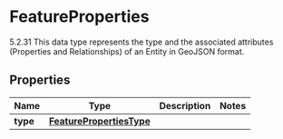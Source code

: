 

# FeatureProperties

5.2.31 This data type represents the type and the associated attributes (Properties and Relationships) of an Entity in GeoJSON format. 

## Properties

| Name | Type | Description | Notes |
|------------ | ------------- | ------------- | -------------|
|**type** | [**FeaturePropertiesType**](FeaturePropertiesType.md) |  |  |



